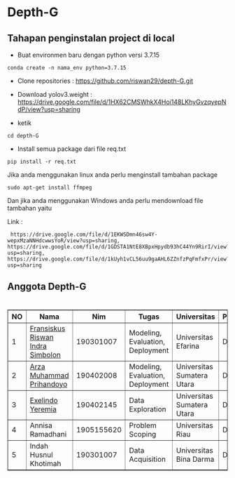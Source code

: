 # Depth-G
## Tahapan penginstalan project di local

* Buat environmen baru dengan python versi 3.7.15
```
conda create -n nama_env python=3.7.15 
```
* Clone repositories : https://github.com/riswan29/depth-G.git

* Download yolov3.weight : https://drive.google.com/file/d/1HX62CMSWhkX4Hoi148LKhyGvzqyepNdP/view?usp=sharing

* ketik 

```
cd depth-G 
```

* Install semua package dari file req.txt 
```
pip install -r req.txt
```

<p>Jika anda menggunakan linux anda perlu menginstall tambahan package</p>

```
sudo apt-get install ffmpeg
```


<p>Dan jika anda menggunakan Windows anda perlu mendownload file tambahan yaitu </p>
Link :

```
 https://drive.google.com/file/d/1EKWSDmn46sw4Y-wepxMzaNNHdcwwsYoR/view?usp=sharing, https://drive.google.com/file/d/1GDSTA1NtE8XBpxHpydb93hC44Yn9RirI/view?usp=sharing, https://drive.google.com/file/d/1kUyh1vCL56uu9gaAHL6ZZnfzPqFmfxPr/view?usp=sharing
```


## Anggota Depth-G 
#
<table border=>
<thead>
<th>NO</th>
<th>Nama</th>
<th>Nim</th>
<th>Tugas</th>
<th>Universitas</th>
<th>Progress</th>
</thead>
<tbody>
<tr>
<td>1</td>
<td><a href='https://github.com/riswan29/'>Fransiskus Riswan Indra Simbolon</a></td>
<td>190301007</td>
<td>Modeling, Evaluation, Deployment</td>
<td>Universitas Efarina</td>
<td>Done</td>
</tr>
<tr>
<td>2</td>
<td><a href='https://github.com/unholllyname'>Arza Muhammad Prihandoyo</a></td>
<td>190402008</td>
<td>Modeling, Evaluation, Deployment</td>
<td>Universitas Sumatera Utara</td>
<td>Done</td>
</tr>
<tr>
<td>3</td>
<td><a href='https://github.com/exelindot'>Exelindo Yeremia<a></td>
<td>190402145</td>
<td>Data Exploration</td>
<td>Universitas Sumatera Utara</td>
<td>Done</td>
</tr>
<tr>
<td>4</td>
<td>Annisa Ramadhani</td>
<td>1905155620</td>
<td>Problem Scoping</td>
<td>Universitas Riau</td>
<td>Done</td>
</tr>
<tr>
<td>5</td>
<td>Indah Husnul Khotimah</td>
<td>190301007</td>
<td>Data Acquisition</td>
<td>Universitas Bina Darma</td>
<td>Done</td>
</tr>
</tbody>
</table>